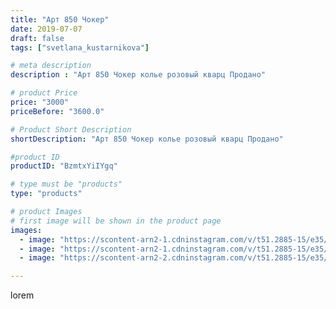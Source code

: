 ```yaml
---
title: "Арт 850 Чокер"
date: 2019-07-07
draft: false
tags: ["svetlana_kustarnikova"]

# meta description
description : "Арт 850 Чокер колье розовый кварц Продано"

# product Price
price: "3000"
priceBefore: "3600.0"

# Product Short Description
shortDescription: "Арт 850 Чокер колье розовый кварц Продано"

#product ID
productID: "BzmtxYiIYgq"

# type must be "products"
type: "products"

# product Images
# first image will be shown in the product page
images:
  - image: "https://scontent-arn2-1.cdninstagram.com/v/t51.2885-15/e35/65918292_125585645356722_1291311107266366716_n.jpg?se=7&tp=1&_nc_ht=scontent-arn2-1.cdninstagram.com&_nc_cat=106&_nc_ohc=Qe6fTtzO5i0AX9k64kV&oh=bd4751f42ecc1bd6b3a83b6d9e676586&oe=606A9ABE&ig_cache_key=MjA4MjU1MzE3NDk1NjM5MTcyMQ%3D%3D.2"
  - image: "https://scontent-arn2-1.cdninstagram.com/v/t51.2885-15/e35/61656287_107006307157189_7844419024988895164_n.jpg?se=7&tp=1&_nc_ht=scontent-arn2-1.cdninstagram.com&_nc_cat=101&_nc_ohc=S0du8CW0iwkAX_aJsEs&oh=aedb93a4e98b0d75b12031c1cafb3d15&oe=606AE0A9&ig_cache_key=MjA4MjU1MzE3NDk1NjM4MDUyOQ%3D%3D.2"
  - image: "https://scontent-arn2-2.cdninstagram.com/v/t51.2885-15/e35/66705267_147060616473152_1518995522856753550_n.jpg?se=7&tp=1&_nc_ht=scontent-arn2-2.cdninstagram.com&_nc_cat=108&_nc_ohc=Jq_9HrSlPekAX8Q2fSP&oh=56b3bf865c82819fc8c1aae3e8c55bf5&oe=60699D3E&ig_cache_key=MjA4MjU1MzE3NDk0Nzk3Nzk1Ng%3D%3D.2"

---
```

lorem
